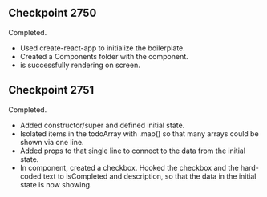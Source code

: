 ## Checkpoint 2750

Completed. 
- Used create-react-app to initialize the boilerplate. 
- Created a Components folder with the <ToDoItem /> component. 
- <ToDoItem /> is successfully rendering on screen.

## Checkpoint 2751
Completed. 
- Added constructor/super and defined initial state. 
- Isolated items in the todoArray with .map() so that many arrays could be shown via one <ToDoItem /> line.
- Added props to that single <ToDoItem /> line to connect to the data from the initial state.
- In <ToDoItem /> component, created a checkbox. Hooked the checkbox and the hard-coded text to isCompleted and description, so that the data in the initial state is now showing.
